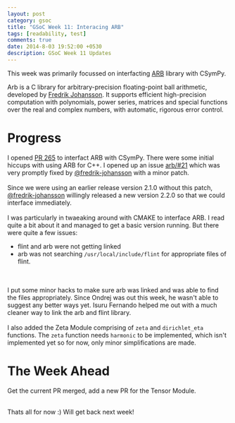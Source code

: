 ```yaml
---
layout: post
category: gsoc
title: "GSoC Week 11: Interacing ARB"
tags: [readability, test]
comments: true
date: 2014-8-03 19:52:00 +0530
description: GSoC Week 11 Updates
---
```


This week was primarily focussed on interfacting [ARB](http://fredrikj.net/arb/) library with CSymPy.

Arb is a C library for arbitrary-precision floating-point ball arithmetic, developed by [Fredrik Johansson](fredrik.johansson@gmail.com). It supports efficient high-precision computation with polynomials, power series, matrices and special functions over the real and complex numbers, with automatic, rigorous error control.

Progress
========
I opened [PR 265](https://github.com/sympy/csympy/pull/265) to interfact ARB with CSymPy. There were some initial hiccups with using ARB for C++. I opened up an issue [arb/#21](https://github.com/fredrik-johansson/arb/issues/21) which was very promptly fixed by [@fredrik-johansson](https://github.com/fredrik-johansson) with a minor patch.
<br/><br/>
Since we were using an earlier release version 2.1.0 without this patch, [@fredrik-johansson](https://github.com/fredrik-johansson) willingly released a new version 2.2.0 so that we could interface immediately.
<br/><br/>
I was particularly in twaeaking around with CMAKE to interface ARB. I read quite a bit about it and managed to get a basic version running. But there were quite a few issues:

* flint and arb were not getting linked
* arb was not searching `/usr/local/include/flint` for appropriate files of flint.

<br/><br/>
I put some minor hacks to make sure arb was linked and was able to find the files appropriately.
Since Ondrej was out this week, he wasn't able to suggest any better ways yet. Isuru Fernando helped me out with a much cleaner way to link the arb and flint library.
<br/><br/>
I also added the Zeta Module comprising of `zeta` and `dirichlet_eta` functions.
The `zeta` function needs `harmonic` to be implemented, which isn't implemented yet so for now, only minor simplifications are made.



The Week Ahead
==============
Get the current PR merged, add a new PR for the Tensor Module.

<br/>
Thats all for now :) Will get back next week!

